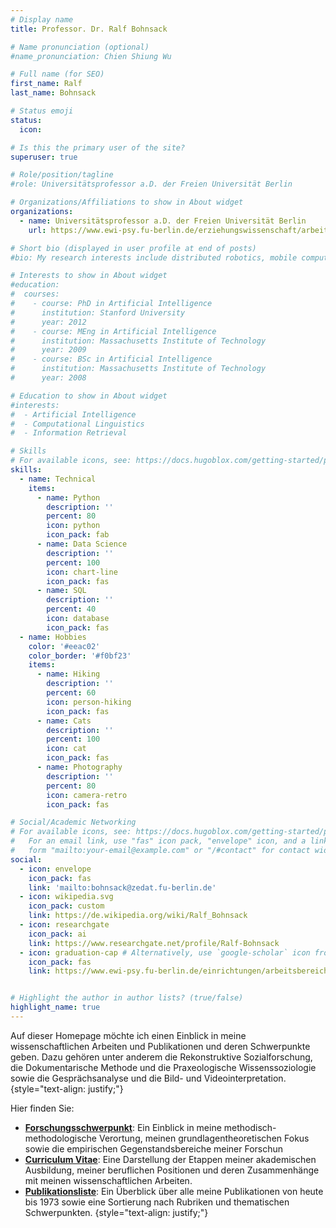 ```yaml
---
# Display name
title: Professor. Dr. Ralf Bohnsack

# Name pronunciation (optional)
#name_pronunciation: Chien Shiung Wu

# Full name (for SEO)
first_name: Ralf
last_name: Bohnsack

# Status emoji
status:
  icon:

# Is this the primary user of the site?
superuser: true

# Role/position/tagline
#role: Universitätsprofessor a.D. der Freien Universität Berlin

# Organizations/Affiliations to show in About widget
organizations:
  - name: Universitätsprofessor a.D. der Freien Universität Berlin
    url: https://www.ewi-psy.fu-berlin.de/erziehungswissenschaft/arbeitsbereiche/ehemalige/qualitativ/mitarbeiter/rbohnsack/index.html

# Short bio (displayed in user profile at end of posts)
#bio: My research interests include distributed robotics, mobile computing and programmable matter.

# Interests to show in About widget
#education:
#  courses:
#    - course: PhD in Artificial Intelligence
#      institution: Stanford University
#      year: 2012
#    - course: MEng in Artificial Intelligence
#      institution: Massachusetts Institute of Technology
#      year: 2009
#    - course: BSc in Artificial Intelligence
#      institution: Massachusetts Institute of Technology
#      year: 2008

# Education to show in About widget
#interests:
#  - Artificial Intelligence
#  - Computational Linguistics
#  - Information Retrieval

# Skills
# For available icons, see: https://docs.hugoblox.com/getting-started/page-builder/#icons
skills:
  - name: Technical
    items:
      - name: Python
        description: ''
        percent: 80
        icon: python
        icon_pack: fab
      - name: Data Science
        description: ''
        percent: 100
        icon: chart-line
        icon_pack: fas
      - name: SQL
        description: ''
        percent: 40
        icon: database
        icon_pack: fas
  - name: Hobbies
    color: '#eeac02'
    color_border: '#f0bf23'
    items:
      - name: Hiking
        description: ''
        percent: 60
        icon: person-hiking
        icon_pack: fas
      - name: Cats
        description: ''
        percent: 100
        icon: cat
        icon_pack: fas
      - name: Photography
        description: ''
        percent: 80
        icon: camera-retro
        icon_pack: fas

# Social/Academic Networking
# For available icons, see: https://docs.hugoblox.com/getting-started/page-builder/#icons
#   For an email link, use "fas" icon pack, "envelope" icon, and a link in the
#   form "mailto:your-email@example.com" or "/#contact" for contact widget.
social:
  - icon: envelope
    icon_pack: fas
    link: 'mailto:bohnsack@zedat.fu-berlin.de'
  - icon: wikipedia.svg
    icon_pack: custom
    link: https://de.wikipedia.org/wiki/Ralf_Bohnsack
  - icon: researchgate
    icon_pack: ai
    link: https://www.researchgate.net/profile/Ralf-Bohnsack
  - icon: graduation-cap # Alternatively, use `google-scholar` icon from `ai` icon pack
    icon_pack: fas
    link: https://www.ewi-psy.fu-berlin.de/einrichtungen/arbeitsbereiche/qualitativ/mitarbeiter/rbohnsack/index.html


# Highlight the author in author lists? (true/false)
highlight_name: true
---
```


Auf dieser Homepage möchte ich einen Einblick in meine wissenschaftlichen Arbeiten und Publikationen und deren Schwerpunkte geben. Dazu gehören unter anderem die Rekonstruktive Sozialforschung, die Dokumentarische Methode und die Praxeologische Wissenssoziologie sowie die Gesprächsanalyse und die Bild- und Videointerpretation.<br>
{style="text-align: justify;"}

Hier finden Sie:<br>
- [**Forschungsschwerpunkt**](/post/forschungsschwerpunkte/): Ein Einblick in meine methodisch-methodologische Verortung, meinen grundlagentheoretischen Fokus sowie die empirischen Gegenstandsbereiche meiner Forschun
- [**Curriculum Vitae**](/post/curriculum-vitae_ger/): Eine Darstellung der Etappen meiner akademischen Ausbildung, meiner beruflichen Positionen und deren Zusammenhänge mit meinen wissenschaftlichen Arbeiten.
- [**Publikationsliste**](/post/publikationsliste/): Ein Überblick über alle meine Publikationen von heute bis 1973 sowie eine Sortierung nach Rubriken und thematischen Schwerpunkten.
{style="text-align: justify;"}
